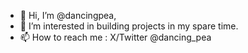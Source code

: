 - 👋 Hi, I’m @dancingpea,
- 👀 I’m interested in building projects in my spare time.
- 📫 How to reach me : X/Twitter @dancing_pea
<!---
dancingpea/dancingpea is a ✨ special ✨ repository because its `README.md` (this file) appears on your GitHub profile.
You can click the Preview link to take a look at your changes.
--->
